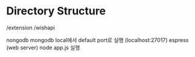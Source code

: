Directory Structure
========

/extension
/wishapi

nongodb
	mongodb local에서 default port로 실행 (localhost:27017)
espress (web server)
	node app.js 실행
